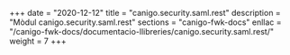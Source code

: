 +++
date        = "2020-12-12"
title       = "canigo.security.saml.rest"
description = "Mòdul canigo.security.saml.rest"
sections    = "canigo-fwk-docs"
enllac		= "/canigo-fwk-docs/documentacio-llibreries/canigo.security.saml.rest/"
weight		= 7
+++
